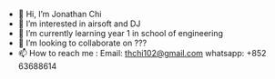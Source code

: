 - 👋 Hi, I’m Jonathan Chi
- 👀 I’m interested in airsoft and DJ
- 🌱 I’m currently learning year 1 in school of engineering
- 💞️ I’m looking to collaborate on ???
- 📫 How to reach me : Email: thchi102@gmail.com
                       whatsapp: +852 63688614

<!---
thchi102/thchi102 is a ✨ special ✨ repository because its `README.md` (this file) appears on your GitHub profile.
You can click the Preview link to take a look at your changes.
--->
